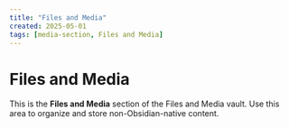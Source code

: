 ```yaml
---
title: "Files and Media"
created: 2025-05-01
tags: [media-section, Files and Media]
---
```


# Files and Media

This is the **Files and Media** section of the Files and Media vault.
Use this area to organize and store non-Obsidian-native content.

